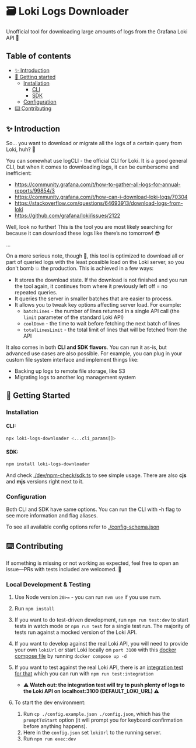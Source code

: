 # 🗃️ Loki Logs Downloader

Unofficial tool for downloading large amounts of logs from the Grafana Loki API 📖

## Table of contents

- [✨ Introduction](#-introduction)
- [🏃 Getting started](#-getting-started)
  - [Installation](#installation)
    - [CLI](#cli)
    - [SDK](#sdk)
  - [Configuration](#configuration)
- [⌨️ Contributing](#️-contributing)

## ✨ Introduction

So... you want to download or migrate all the logs of a certain query from Loki, huh? 🙈

You can somewhat use logCLI - the official CLI for Loki. It is a good general CLI, but when it comes to downloading logs, it can be cumbersome and inefficient:

- https://community.grafana.com/t/how-to-gather-all-logs-for-annual-reports/99854/3
- https://community.grafana.com/t/how-can-i-download-loki-logs/70304
- https://stackoverflow.com/questions/64693913/download-logs-from-loki
- https://github.com/grafana/loki/issues/2122

Well, look no further! This is the tool you are most likely searching for because it can download these logs like there’s no tomorrow! 😎

...
<br>

On a more serious note, though 🗿, this tool is optimized to download all or part of queried logs with the least possible load on the Loki server, so you don't bomb 💥 the production. This is achieved in a few ways:

- It stores the download state. If the download is not finished and you run the tool again, it continues from where it previously left off = no repeated queries.
- It queries the server in smaller batches that are easier to process.
- It allows you to tweak key options affecting server load. For example:
  - `batchLines` - the number of lines returned in a single API call (the `limit` parameter of the standard Loki API)
  - `coolDown` - the time to wait before fetching the next batch of lines
  - `totalLinesLimit` - the total limit of lines that will be fetched from the API

It also comes in both **CLI and SDK flavors**. You can run it as-is, but advanced use cases are also possible. For example, you can plug in your custom file system interface and implement things like:

- Backing up logs to remote file storage, like S3
- Migrating logs to another log management system

## 🏃 Getting Started

### Installation

#### CLI:

```bash
npx loki-logs-downloader <...cli_params[]>
```

#### SDK:

```bash
npm install loki-logs-downloader
```

And check [./dev/npm-check/sdk.ts](./dev/npm-check/sdk.ts) to see simple usage. There are also **cjs** and **mjs** versions right next to it.

### Configuration

Both CLI and SDK have same options. You can run the CLI with -h flag to see more information and flag aliases.

To see all available config options refer to [./config-schema.json](./config-schema.json)

## ⌨️ Contributing

If something is missing or not working as expected, feel free to open an issue—PRs with tests included are welcomed. 🫶

### Local Development & Testing

1. Use Node version `20>=` - you can run `nvm use` if you use nvm.
2. Run `npm install`
3. If you want to do test-driven development, run `npm run test:dev` to start tests in watch mode or `npm run test` for a single test run. The majority of tests run against a mocked version of the Loki API.
4. If you want to develop against the real Loki API, you will need to provide your own `lokiUrl` or start Loki locally on `port 3100` with this [docker compose file](./docker-compose.yaml) by running `docker compose up -d`
5. If you want to test against the real Loki API, there is an [integration test for that](./src/integration.spec.ts) which you can run with `npm run test:integration`
   - **⚠️ Watch out: the integration test will try to push plenty of logs to the Loki API on localhost:3100 (DEFAULT_LOKI_URL) ⚠️**
6. To start the dev environment:

   1. Run `cp ./config.example.json ./config.json`, which has the `promptToStart` option (it will prompt you for keyboard confirmation before anything happens).
   2. Here in the `config.json` set `lokiUrl` to the running server.
   3. Run `npm run exec:dev`

